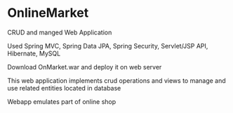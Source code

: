 # OnlineMarket
CRUD and manged Web Application

Used Spring MVC, Spring Data JPA, Spring Security, Servlet/JSP API, Hibernate, MySQL

Download OnMarket.war and deploy it on web server

This web application implements crud operations and views to manage and use related entities located in database

Webapp emulates part of online shop
